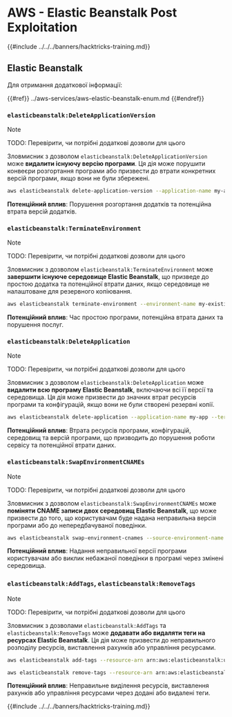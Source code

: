 # AWS - Elastic Beanstalk Post Exploitation

{{#include ../../../banners/hacktricks-training.md}}

## Elastic Beanstalk

Для отримання додаткової інформації:

{{#ref}}
../aws-services/aws-elastic-beanstalk-enum.md
{{#endref}}

### `elasticbeanstalk:DeleteApplicationVersion`

> [!NOTE]
> TODO: Перевірити, чи потрібні додаткові дозволи для цього

Зловмисник з дозволом `elasticbeanstalk:DeleteApplicationVersion` може **видалити існуючу версію програми**. Ця дія може порушити конвеєри розгортання програми або призвести до втрати конкретних версій програми, якщо вони не були збережені.
```bash
aws elasticbeanstalk delete-application-version --application-name my-app --version-label my-version
```
**Потенційний вплив**: Порушення розгортання додатків та потенційна втрата версій додатків.

### `elasticbeanstalk:TerminateEnvironment`

> [!NOTE]
> TODO: Перевірити, чи потрібні додаткові дозволи для цього

Зловмисник з дозволом `elasticbeanstalk:TerminateEnvironment` може **завершити існуюче середовище Elastic Beanstalk**, що призведе до простою додатка та потенційної втрати даних, якщо середовище не налаштоване для резервного копіювання.
```bash
aws elasticbeanstalk terminate-environment --environment-name my-existing-env
```
**Потенційний вплив**: Час простою програми, потенційна втрата даних та порушення послуг.

### `elasticbeanstalk:DeleteApplication`

> [!NOTE]
> TODO: Перевірити, чи потрібні додаткові дозволи для цього

Зловмисник з дозволом `elasticbeanstalk:DeleteApplication` може **видалити всю програму Elastic Beanstalk**, включаючи всі її версії та середовища. Ця дія може призвести до значних втрат ресурсів програми та конфігурацій, якщо вони не були створені резервні копії.
```bash
aws elasticbeanstalk delete-application --application-name my-app --terminate-env-by-force
```
**Потенційний вплив**: Втрата ресурсів програми, конфігурацій, середовищ та версій програми, що призводить до порушення роботи сервісу та потенційної втрати даних.

### `elasticbeanstalk:SwapEnvironmentCNAMEs`

> [!NOTE]
> TODO: Перевірити, чи потрібні додаткові дозволи для цього

Зловмисник з дозволом `elasticbeanstalk:SwapEnvironmentCNAMEs` може **поміняти CNAME записи двох середовищ Elastic Beanstalk**, що може призвести до того, що користувачам буде надана неправильна версія програми або до непередбачуваної поведінки.
```bash
aws elasticbeanstalk swap-environment-cnames --source-environment-name my-env-1 --destination-environment-name my-env-2
```
**Потенційний вплив**: Надання неправильної версії програми користувачам або виклик небажаної поведінки в програмі через змінені середовища.

### `elasticbeanstalk:AddTags`, `elasticbeanstalk:RemoveTags`

> [!NOTE]
> TODO: Перевірити, чи потрібні додаткові дозволи для цього

Зловмисник з дозволами `elasticbeanstalk:AddTags` та `elasticbeanstalk:RemoveTags` може **додавати або видаляти теги на ресурсах Elastic Beanstalk**. Ця дія може призвести до неправильного розподілу ресурсів, виставлення рахунків або управління ресурсами.
```bash
aws elasticbeanstalk add-tags --resource-arn arn:aws:elasticbeanstalk:us-west-2:123456789012:environment/my-app/my-env --tags Key=MaliciousTag,Value=1

aws elasticbeanstalk remove-tags --resource-arn arn:aws:elasticbeanstalk:us-west-2:123456789012:environment/my-app/my-env --tag-keys MaliciousTag
```
**Потенційний вплив**: Неправильне виділення ресурсів, виставлення рахунків або управління ресурсами через додані або видалені теги.

{{#include ../../../banners/hacktricks-training.md}}
